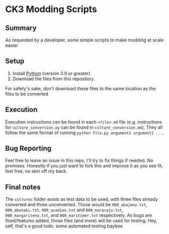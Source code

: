 # CK3 Modding Scripts

## Summary

As requested by a developer, some simple scripts to make modding at scale easier

## Setup

1. Install [Python](https://www.python.org/downloads/) (version 3.9 or greater)
2. Download the files from this repository.
 
For safety's sake, don't download these files to the same location as the files to be converted

## Execution

Execution instructions can be found in each `<file>.md` file (e.g. instructions for `culture_conversion.py` can be found in `culture_conversion.md`).  They all follow the same format of running `python file.py argument1 argument2 ...`.

## Bug Reporting

Feel free to leave an issue in this repo, I'll try to fix things if needed.  No promises.  Honestly if you just want to fork this and improve it as you see fit, feel free, no skin off my back.

## Final notes

The `cultures` folder exists as test data to be used, with three files already converted and three unconverted.  Those would be `000_abajeno.txt`, `000_abenaki.txt`, `000_acadien.txt` and `000_maracaju.txt`, `000_margariteno.txt`, and `000_maritimer.txt` respectively.  As bugs are fixed/features added, those files (and more) will be used for testing.  Hey, self, that's a good todo: some automated testing baybee
